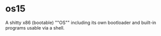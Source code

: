 # os15

A shitty x86 (bootable) ""OS"" including its own bootloader and built-in programs usable via a shell.
